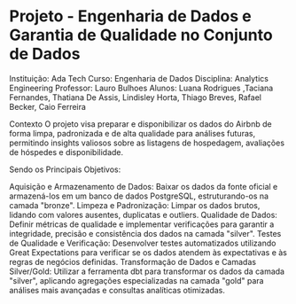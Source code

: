 # Projeto - Engenharia de Dados e Garantia de Qualidade no Conjunto de Dados


Instituição: Ada Tech
Curso: Engenharia de Dados
Disciplina: Analytics Engineering
Professor: Lauro Bulhoes
Alunos: Luana Rodrigues ,Taciana Fernandes, Thatiana De Assis, Lindisley Horta, Thiago Breves, Rafael Becker, Caio Ferreira 

Contexto
O projeto visa preparar e disponibilizar os dados do Airbnb de forma limpa, padronizada e de alta qualidade para análises futuras, permitindo insights valiosos sobre as listagens de hospedagem, avaliações de hóspedes e disponibilidade.

Sendo os Principais Objetivos:

Aquisição e Armazenamento de Dados: Baixar os dados da fonte oficial e armazená-los em um banco de dados PostgreSQL, estruturando-os na camada "bronze".
Limpeza e Padronização: Limpar os dados brutos, lidando com valores ausentes, duplicatas e outliers.
Qualidade de Dados: Definir métricas de qualidade e implementar verificações para garantir a integridade, precisão e consistência dos dados na camada "silver".
Testes de Qualidade e Verificação: Desenvolver testes automatizados utilizando Great Expectations para verificar se os dados atendem às expectativas e às regras de negócios definidas.
Transformação de Dados e Camadas Silver/Gold: Utilizar a ferramenta dbt para transformar os dados da camada "silver", aplicando agregações especializadas na camada "gold" para análises mais avançadas e consultas analíticas otimizadas.
